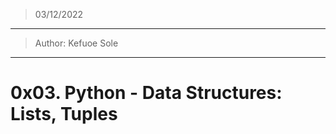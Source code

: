 > 03/12/2022
-----------------------------------------
> Author: Kefuoe Sole
--------------------------------------------
# 0x03. Python - Data Structures: Lists, Tuples

